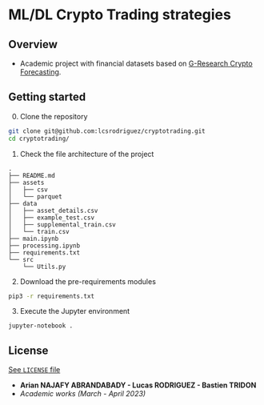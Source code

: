 # ML/DL Crypto Trading strategies

## Overview

- Academic project with financial datasets based on [G-Research Crypto Forecasting](https://www.kaggle.com/competitions/g-research-crypto-forecasting).


## Getting started

0. Clone the repository
```bash
git clone git@github.com:lcsrodriguez/cryptotrading.git
cd cryptotrading/
```

1. Check the file architecture of the project
```
.
├── README.md
├── assets
│   ├── csv
│   └── parquet
├── data
│   ├── asset_details.csv
│   ├── example_test.csv
│   ├── supplemental_train.csv
│   └── train.csv
├── main.ipynb
├── processing.ipynb
├── requirements.txt
└── src
    └── Utils.py
```

2. Download the pre-requirements modules
```bash
pip3 -r requirements.txt
```

3. Execute the Jupyter environment
```
jupyter-notebook .
```

## License

[See `LICENSE` file]()

- **Arian NAJAFY ABRANDABADY - Lucas RODRIGUEZ - Bastien TRIDON**
- *Academic works (March - April 2023)*